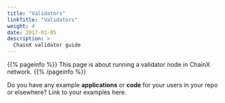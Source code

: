 ```yaml
---
title: "Validators"
linkTitle: "Validators"
weight: 4
date: 2017-01-05
description: >
  ChainX validator guide
---
```


{{% pageinfo %}}
This page is about running a validator node in ChainX network.
{{% /pageinfo %}}

Do you have any example **applications** or **code** for your users in your repo or elsewhere? Link to your examples here.


